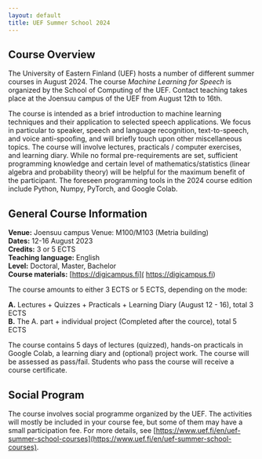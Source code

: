 ```yaml
---
layout: default
title: UEF Summer School 2024
---
```


## Course Overview
The University of Eastern Finland (UEF) hosts a number of different summer
courses in August 2024. The course *Machine Learning for Speech* is organized by the School
of Computing of the UEF. Contact teaching takes place at the Joensuu campus of the UEF from August 12th to 16th.

<!--The first day includes course introduction, introduction to machine
learning, YXZ and basics of deep learning for modeling
sequential data. The next two days focus on audio topics (speaker &
speech recognition, speaker diarization, speech enhancement, audio
steganography), while the last two lecture days focus on XYZ.-->

The course is intended as a brief introduction to machine learning techniques and their application to selected speech applications. We focus in particular to speaker, speech and language recognition, text-to-speech, and voice anti-spoofing, and will briefly touch upon other miscellaneous topics. The course will involve lectures, practicals / computer exercises, and learning diary. While no formal pre-requirements are set, sufficient programming knowledge and certain level of mathematics/statistics (linear algebra and probability theory) will be helpful for the maximum benefit of the participant. The foreseen programming tools in the 2024 course edition include Python, Numpy, PyTorch, and Google Colab.


## General Course Information

**Venue:** Joensuu campus Venue: M100/M103 (Metria building) <br />
**Dates:** 12-16 August 2023 <br />
**Credits:** 3 or 5 ECTS <br />
**Teaching language:** English <br />
**Level:** Doctoral, Master, Bachelor <br />
**Course materials:** [https://digicampus.fi]( https://digicampus.fi) <br />

<!--**Registration:** [http://www.uef.fi/en/web/summerschool/how-to-apply](http://www.uef.fi/en/web/summerschool/how-to-apply)-->
<!--**Study materials:** [https://moodle.uef.fi](https://moodle.uef.fi)  <br />
**Program codes:** [https://github.com/trungnt13/uef-summerschool2018](https://github.com/trungnt13/uef-summerschool2018)  <br />-->

The course amounts to either 3 ECTS or 5 ECTS, depending on the mode: <br />

**A.** Lectures + Quizzes + Practicals + Learning Diary (August 12 - 16), total 3 ECTS <br />
**B.** The A. part + individual project (Completed after the cource), total 5 ECTS <br />

The course contains 5 days of lectures (quizzed), hands-on practicals in Google Colab, a learning diary and (optional) project work.
The course will be assessed as pass/fail. Students who pass the course will receive a course certificate.

## Social Program

The course involves social programme organized by the UEF. The activities will mostly be included in your course fee, but
some of them may have a small participation fee. For more details, see 
[https://www.uef.fi/en/uef-summer-school-courses](https://www.uef.fi/en/uef-summer-school-courses).




